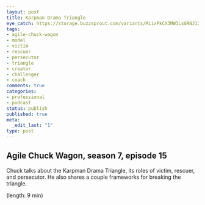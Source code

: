 ```yaml
---
layout: post
title: Karpman Drama Triangle
eye_catch: https://storage.buzzsprout.com/variants/MiixPkCX3MW3LsGRNJ13VCHo/8d66eb17bb7d02ca4856ab443a78f2148cafbb129f58a3c81282007c6fe24ff2?.jpg
tags:
- agile-chuck-wagon
- model
- victim
- rescuer
- persecutor
- triangle
- creator
- challenger
- coach
comments: true
categories:
- professional
- podcast
status: publish
published: true
meta:
  _edit_last: "1"
type: post
---
```


## Agile Chuck Wagon, season 7, episode 15

Chuck talks about the Karpman Drama Triangle, its roles of victim, rescuer, and persecutor. He also shares a couple frameworks for breaking the triangle.

  (length: 9 min)
